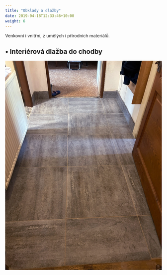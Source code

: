 ```yaml
---
title: "Obklady a dlažby"
date: 2019-04-18T12:33:46+10:00
weight: 6
---
```


Venkovní i vnitřní, z umělých i přírodních materiálů.

## • Interiérová dlažba do chodby

<div style="text-align: center;">
  <a href="/images/obrazky/06-vevnitr-dlazba.webp" data-lightbox="galerie">
    <img src="/images/obrazky/06-vevnitr-dlazba.webp" alt="Interiérová dlažba do chodby" style="max-width: 100%; height: auto;" />
  </a>
</div>
